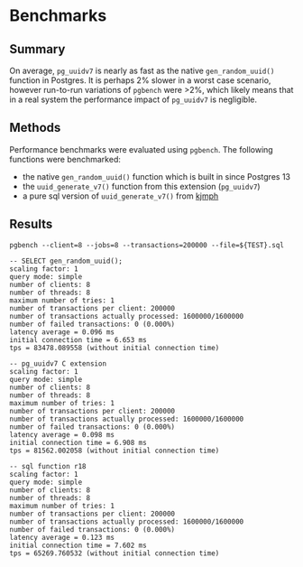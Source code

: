 # Benchmarks

## Summary

On average, `pg_uuidv7` is nearly as fast as the native `gen_random_uuid()`
function in Postgres. It is perhaps 2% slower in a worst case scenario, however
run-to-run variations of `pgbench` were >2%, which likely means that in a real
system the performance impact of `pg_uuidv7` is negligible.

## Methods

Performance benchmarks were evaluated using `pgbench`. The following functions
were benchmarked:

* the native `gen_random_uuid()` function which is built in since Postgres 13
* the `uuid_generate_v7()` function from this extension (`pg_uuidv7`)
* a pure sql version of `uuid_generate_v7()` from [kjmph](https://gist.github.com/kjmph/5bd772b2c2df145aa645b837da7eca74)

## Results

```
pgbench --client=8 --jobs=8 --transactions=200000 --file=${TEST}.sql

-- SELECT gen_random_uuid();
scaling factor: 1
query mode: simple
number of clients: 8
number of threads: 8
maximum number of tries: 1
number of transactions per client: 200000
number of transactions actually processed: 1600000/1600000
number of failed transactions: 0 (0.000%)
latency average = 0.096 ms
initial connection time = 6.653 ms
tps = 83478.089558 (without initial connection time)

-- pg_uuidv7 C extension
scaling factor: 1
query mode: simple
number of clients: 8
number of threads: 8
maximum number of tries: 1
number of transactions per client: 200000
number of transactions actually processed: 1600000/1600000
number of failed transactions: 0 (0.000%)
latency average = 0.098 ms
initial connection time = 6.908 ms
tps = 81562.002058 (without initial connection time)

-- sql function r18
scaling factor: 1
query mode: simple
number of clients: 8
number of threads: 8
maximum number of tries: 1
number of transactions per client: 200000
number of transactions actually processed: 1600000/1600000
number of failed transactions: 0 (0.000%)
latency average = 0.123 ms
initial connection time = 7.602 ms
tps = 65269.760532 (without initial connection time)
```
